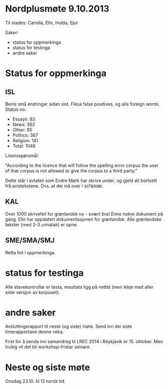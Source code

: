 # Nordplusmøte 9.10.2013

Til stades: Camilla, Elin, Hulda, Sjur

Saker:
* status for oppmerkinga
* status for testinga
* andre saker

# Status for oppmerkinga

## ISL

Berre små endringar sidan sist. Fiksa false positives, og alle foreign words. Status no:

* Essays: 83
* News: 362
* Other: 95
* Politics: 367
* Religion: 141
* Total: 1048

Lisensspørsmål:

"According to the licence that will follow the spelling error corpus the user of that corpus is not allowed to give the corpus to a third party."

Dette står i avtalen som Endre Mørk har skrive under, og gjeld alt bortsett frå avistekstene. Dvs. at dei må over i `$GTBOUND`.

## KAL

Over 1000 skrivefeil for grønlandsk no - svært bra! Enno nokre dokument på gang.
Elin har oppdatert dokumentasjonen for grønlandsk. Alle grønlandske tekster
(med 2-3 unnatak) er opne.

## SME/SMA/SMJ

Retta feil i oppmerkinga.

# status for testinga

Alle stavekontrollar er testa, resultata ligg på nettet (men ikkje med aller siste versjon av korpuset).

# andre saker

Avsluttingsrapport til neste (og siste) møte. Send inn dei siste timerapportane denne veka.

Frist for å senda inn samandrag til LREC 2014 i Reykjavík er 15. oktober. Men truleg vil det bli workshop-fristar seinare.

# Neste og siste møte

Onsdag 23.10. kl 12 norsk tid.
